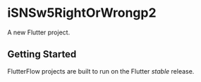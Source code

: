 # iSNSw5RightOrWrongp2

A new Flutter project.

## Getting Started

FlutterFlow projects are built to run on the Flutter _stable_ release.
